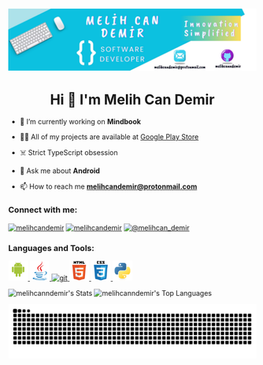 ![Android](images/banner.png)

<h1 align="center">Hi 👋 I'm Melih Can Demir</h1>

- 🔭 I’m currently working on **Mindbook**

- 👨‍💻 All of my projects are available at [Google Play Store](https://bit.ly/melihcan)

- ☠️ Strict TypeScript obsession 

- 💬 Ask me about **Android**

- 📫 How to reach me **melihcandemir@protonmail.com**

<h3 align="left">Connect with me:</h3>
<p align="left">
<a href="https://linkedin.com/in/melihcandemir" target="blank"><img align="center" src="https://raw.githubusercontent.com/rahuldkjain/github-profile-readme-generator/master/src/images/icons/Social/linked-in-alt.svg" alt="melihcandemir" height="30" width="40" /></a>
<a href="https://instagram.com/melihcandemir" target="blank"><img align="center" src="https://raw.githubusercontent.com/rahuldkjain/github-profile-readme-generator/master/src/images/icons/Social/instagram.svg" alt="melihcandemir" height="30" width="40" /></a>
<a href="https://www.youtube.com/@melihcan_demir" target="blank"><img align="center" src="https://raw.githubusercontent.com/rahuldkjain/github-profile-readme-generator/master/src/images/icons/Social/youtube.svg" alt="@melihcan_demir" height="30" width="40" /></a>
</p>

<h3 align="left">Languages and Tools:</h3>
<p align="left"> 
  <a href="https://developer.android.com" target="_blank" rel="noreferrer">  <img src="https://raw.githubusercontent.com/devicons/devicon/master/icons/android/android-original-wordmark.svg" alt="android" width="40" height="40"/> </a> 
  <a href="https://www.java.com/" target="_blank" rel="noreferrer"> <img src="https://raw.githubusercontent.com/devicons/devicon/master/icons/java/java-original.svg" alt="java" width="40" height="40"/> </a> 
  <a href="https://git-scm.com" target="_blank" rel="noreferrer"> <img src="https://www.vectorlogo.zone/logos/git-scm/git-scm-icon.svg" alt="git" width="40" height="40"/> </a> 
  <a href="https://www.w3.org/html/" target="_blank" rel="noreferrer"> <img src="https://raw.githubusercontent.com/devicons/devicon/master/icons/html5/html5-original-wordmark.svg" alt="html5" width="40" height="40"/> </a> 
  <a href="https://www.w3schools.com/css/" target="_blank" rel="noreferrer"> <img src="https://raw.githubusercontent.com/devicons/devicon/master/icons/css3/css3-original-wordmark.svg" alt="css3" width="40" height="40"/> </a> 
  <a href="https://www.python.org" target="_blank" rel="noreferrer"> <img src="https://raw.githubusercontent.com/devicons/devicon/master/icons/python/python-original.svg" alt="python" width="40" height="40"/> </a> 
  <!-- <a href="https://www.sqlite.org/" target="_blank" rel="noreferrer"> <img src="https://www.vectorlogo.zone/logos/sqlite/sqlite-icon.svg" alt="sqlite" width="40" height="40"/> </a> 
  <a href="https://www.linux.org/" target="_blank" rel="noreferrer">  <img src="https://raw.githubusercontent.com/devicons/devicon/master/icons/linux/linux-original.svg" alt="linux" width="40" height="40"/> </a> 
</p> -->
  
![melihcanndemir's Stats](https://github-readme-stats.vercel.app/api?username=melihcanndemir&theme=tokyonight&show_icons=true&hide_border=true&count_private=true) ![melihcanndemir's Top Languages](https://github-readme-stats.vercel.app/api/top-langs/?username=melihcanndemir&theme=tokyonight&show_icons=true&hide_border=true&layout=compact)

<!-- ![melihcanndemir's Streak](https://github-readme-streak-stats.herokuapp.com/?user=melihcanndemir&theme=tokyonight&hide_border=true) -->

![Snake animation](https://raw.githubusercontent.com/melihcanndemir/melihcanndemir/output/github-contribution-grid-snake-dark.svg)

